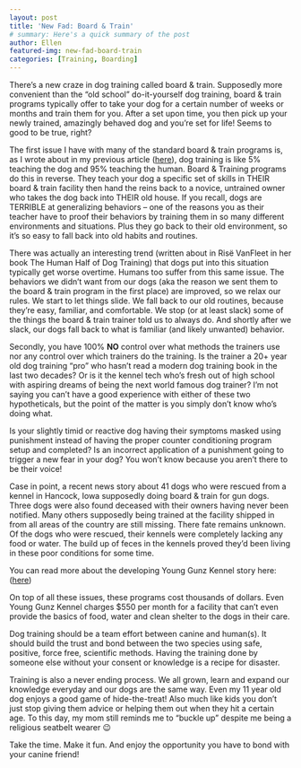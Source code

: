```yaml
---
layout: post
title: 'New Fad: Board & Train'
# summary: Here's a quick summary of the post
author: Ellen
featured-img: new-fad-board-train
categories: [Training, Boarding]
---
```


There’s a new craze in dog training called board & train. Supposedly more convenient than the “old school” do-it-yourself dog training, board & train programs typically offer to take your dog for a certain number of weeks or months and train them for you. After a set upon time, you then pick up your newly trained, amazingly behaved dog and you’re set for life! Seems to good to be true, right?

The first issue I have with many of the standard board & train programs is, as I wrote about in my previous article ([here](https://www.underdogstriumph.org/the-art-of-human-training/)), dog training is like 5% teaching the dog and 95% teaching the human. Board & Training programs do this in reverse. They teach your dog a specific set of skills in THEIR board & train facility then hand the reins back to a novice, untrained owner who takes the dog back into THEIR old house. If you recall, dogs are TERRIBLE at generalizing behaviors – one of the reasons you as their teacher have to proof their behaviors by training them in so many different environments and situations. Plus they go back to their old environment, so it’s so easy to fall back into old habits and routines.

There was actually an interesting trend (written about in Risë VanFleet in her book The Human Half of Dog Training) that dogs put into this situation typically get worse overtime. Humans too suffer from this same issue. The behaviors we didn’t want from our dogs (aka the reason we sent them to the board & train program in the first place) are improved, so we relax our rules. We start to let things slide. We fall back to our old routines, because they’re easy, familiar, and comfortable. We stop (or at least slack) some of the things the board & train trainer told us to always do. And shortly after we slack, our dogs fall back to what is familiar (and likely unwanted) behavior.

Secondly, you have 100% **NO** control over what methods the trainers use nor any control over which trainers do the training. Is the trainer a 20+ year old dog training “pro” who hasn’t read a modern dog training book in the last two decades? Or is it the kennel tech who’s fresh out of high school with aspiring dreams of being the next world famous dog trainer? I’m not saying you can’t have a good experience with either of these two hypotheticals, but the point of the matter is you simply don’t know who’s doing what.

Is your slightly timid or reactive dog having their symptoms masked using punishment instead of having the proper counter conditioning program setup and completed? Is an incorrect application of a punishment going to trigger a new fear in your dog? You won’t know because you aren’t there to be their voice!

Case in point, a recent news story about 41 dogs who were rescued from a kennel in Hancock, Iowa supposedly doing board & train for gun dogs. Three dogs were also found deceased with their owners having never been notified. Many others supposedly being trained at the facility shipped in from all areas of the country are still missing. There fate remains unknown. Of the dogs who were rescued, their kennels were completely lacking any food or water. The build up of feces in the kennels proved they’d been living in these poor conditions for some time.

You can read more about the developing Young Gunz Kennel story here: ([here](http://www.omaha.com/news/iowa/officials-find-dogs-dead-in-poor-health-at-pottawattamie-county/article_f348a5b8-dbf1-5ff3-8de5-71d7459f35c4.html))

On top of all these issues, these programs cost thousands of dollars. Even Young Gunz Kennel charges $550 per month for a facility that can’t even provide the basics of food, water and clean shelter to the dogs in their care.

Dog training should be a team effort between canine and human(s). It should build the trust and bond between the two species using safe, positive, force free, scientific methods. Having the training done by someone else without your consent or knowledge is a recipe for disaster.

Training is also a never ending process. We all grown, learn and expand our knowledge everyday and our dogs are the same way. Even my 11 year old dog enjoys a good game of hide-the-treat! Also much like kids you don’t just stop giving them advice or helping them out when they hit a certain age. To this day, my mom still reminds me to “buckle up” despite me being a religious seatbelt wearer 😉

Take the time. Make it fun. And enjoy the opportunity you have to bond with your canine friend!